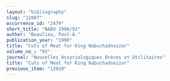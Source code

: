 ```yaml
---
layout: "bibliography"
slug: "12007"
occurrence_id: "2479"
short_title: "NABU 1990/93"
author: "Beaulieu, Paul-A."
publication_year: "1990"
title: "Cuts of Meat for King Nabuchadnezzar"
volume_no_: "93"
journal: "Nouvelles Assyriologiques Brèves et Utilitaires"
title: "Cuts of Meat for King Nabuchadnezzar"
previous_item: "12010"
---
```

